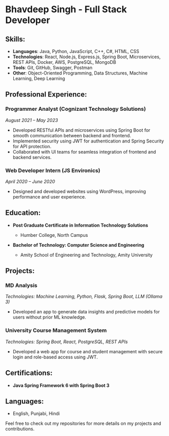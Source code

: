 # Bhavdeep Singh - Full Stack Developer

## Skills:
- **Languages**: Java, Python, JavaScript, C++, C#, HTML, CSS
- **Technologies**: React, Node.js, Express.js, Spring Boot, Microservices, REST APIs, Docker, AWS, PostgreSQL, MongoDB
- **Tools**: Git, GitHub, Swagger, Postman
- **Other**: Object-Oriented Programming, Data Structures, Machine Learning, Deep Learning

## Professional Experience:
### Programmer Analyst (Cognizant Technology Solutions)
*August 2021 – May 2023*
- Developed RESTful APIs and microservices using Spring Boot for smooth communication between backend and frontend.
- Implemented security using JWT for authentication and Spring Security for API protection.
- Collaborated with UI teams for seamless integration of frontend and backend services.

### Web Developer Intern (JS Environics)
*April 2020 – June 2020*
- Designed and developed websites using WordPress, improving performance and user experience.

## Education:
- **Post Graduate Certificate in Information Technology Solutions**
  - Humber College, North Campus

- **Bachelor of Technology: Computer Science and Engineering**
  - Amity School of Engineering and Technology, Amity University

## Projects:
### MD Analysis
*Technologies: Machine Learning, Python, Flask, Spring Boot, LLM (Ollama 3)*
- Developed an app to generate data insights and predictive models for users without prior ML knowledge.

### University Course Management System
*Technologies: Spring Boot, React, PostgreSQL, REST APIs*
- Developed a web app for course and student management with secure login and role-based access using JWT.

## Certifications:
- **Java Spring Framework 6 with Spring Boot 3**
  
## Languages:
- English, Punjabi, Hindi


Feel free to check out my repositories for more details on my projects and contributions.
